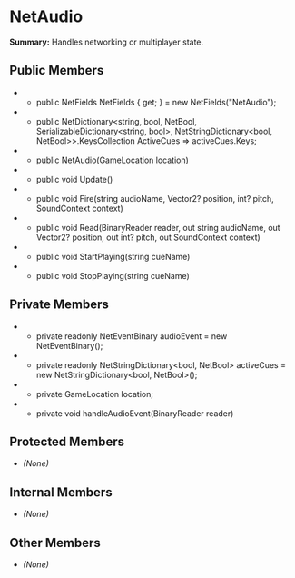 # NetAudio

**Summary:** Handles networking or multiplayer state.

## Public Members
- - public NetFields NetFields { get; } = new NetFields("NetAudio");
- - public NetDictionary<string, bool, NetBool, SerializableDictionary<string, bool>, NetStringDictionary<bool, NetBool>>.KeysCollection ActiveCues => activeCues.Keys;
- - public NetAudio(GameLocation location)
- - public void Update()
- - public void Fire(string audioName, Vector2? position, int? pitch, SoundContext context)
- - public void Read(BinaryReader reader, out string audioName, out Vector2? position, out int? pitch, out SoundContext context)
- - public void StartPlaying(string cueName)
- - public void StopPlaying(string cueName)

## Private Members
- - private readonly NetEventBinary audioEvent = new NetEventBinary();
- - private readonly NetStringDictionary<bool, NetBool> activeCues = new NetStringDictionary<bool, NetBool>();
- - private GameLocation location;
- - private void handleAudioEvent(BinaryReader reader)

## Protected Members
- *(None)*

## Internal Members
- *(None)*

## Other Members
- *(None)*
